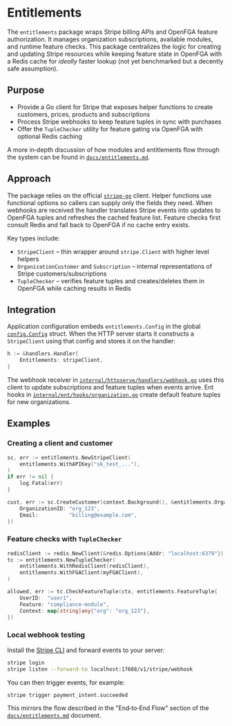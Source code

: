 # Entitlements

The `entitlements` package wraps Stripe billing APIs and OpenFGA feature
authorization. It manages organization subscriptions, available modules, and
runtime feature checks. This package centralizes the logic for creating and
updating Stripe resources while keeping feature state in OpenFGA with a Redis
cache for _ideally_ faster lookup (not yet benchmarked but a decently safe assumption).

## Purpose

- Provide a Go client for Stripe that exposes helper functions to create
  customers, prices, products and subscriptions
- Process Stripe webhooks to keep feature tuples in sync with purchases
- Offer the `TupleChecker` utility for feature gating via OpenFGA with optional
  Redis caching

A more in‑depth discussion of how modules and entitlements flow through the
system can be found in [`docs/entitlements.md`](../../docs/entitlements.md).

## Approach

The package relies on the official [`stripe-go`](https://github.com/stripe/stripe-go)
client. Helper functions use functional options so callers can supply only the
fields they need. When webhooks are received the handler translates Stripe events
into updates to OpenFGA tuples and refreshes the cached feature list. Feature
checks first consult Redis and fall back to OpenFGA if no cache entry exists.

Key types include:

- `StripeClient` – thin wrapper around `stripe.Client` with higher level helpers
- `OrganizationCustomer` and `Subscription` – internal representations of Stripe
  customers/subscriptions
- `TupleChecker` – verifies feature tuples and creates/deletes them in OpenFGA
  while caching results in Redis

## Integration

Application configuration embeds `entitlements.Config` in the global
[`config.Config`](../../config/config.go) struct. When the HTTP server starts it
constructs a `StripeClient` using that config and stores it on the handler:

```go
h := &handlers.Handler{
    Entitlements: stripeClient,
}
```

The webhook receiver in
[`internal/httpserve/handlers/webhook.go`](../../internal/httpserve/handlers/webhook.go)
uses this client to update subscriptions and feature tuples when events arrive.
Ent hooks in [`internal/ent/hooks/organization.go`](../../internal/ent/hooks/organization.go)
create default feature tuples for new organizations.

## Examples

### Creating a client and customer

```go
sc, err := entitlements.NewStripeClient(
    entitlements.WithAPIKey("sk_test_..."),
)
if err != nil {
    log.Fatal(err)
}

cust, err := sc.CreateCustomer(context.Background(), &entitlements.OrganizationCustomer{
    OrganizationID: "org_123",
    Email:          "billing@example.com",
})
```

### Feature checks with `TupleChecker`

```go
redisClient := redis.NewClient(&redis.Options{Addr: "localhost:6379"})
tc := entitlements.NewTupleChecker(
    entitlements.WithRedisClient(redisClient),
    entitlements.WithFGAClient(myFGAClient),
)

allowed, err := tc.CheckFeatureTuple(ctx, entitlements.FeatureTuple{
    UserID:  "user1",
    Feature: "compliance-module",
    Context: map[string]any{"org": "org_123"},
})
```

### Local webhook testing

Install the [Stripe CLI](https://github.com/stripe/stripe-cli) and forward events
to your server:

```bash
stripe login
stripe listen --forward-to localhost:17608/v1/stripe/webhook
```

You can then trigger events, for example:

```bash
stripe trigger payment_intent.succeeded
```

This mirrors the flow described in the "End‑to‑End Flow" section of the
[`docs/entitlements.md`](../../docs/entitlements.md) document.
